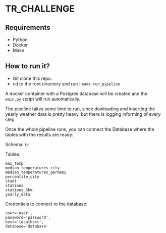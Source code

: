 # TR_CHALLENGE

## Requirements

- Python
- Docker
- Make

## How to run it?

- Git clone this repo.
- cd to the root directory and run : `make run_pipeline`

A docker container with a Postgres database will be created and the `main.py` script will run automatically.

The pipeline takes some time to run, since dowloading and inserting the yearly weather data is pretty heavy, but there is logging informing of every step.

Once the whole pipeline runs, you can connect the Database where the tables with the results are ready:

Schema: `tr`

Tables:
```
max_temp
median_temperatures_city
median_temperatures_germany
percentile_city
stadt
stations
stations_5km
yearly_data
```

Credentials to connect to the database:
```
user='user',
password='password',
host='localhost',
database='database'
```
